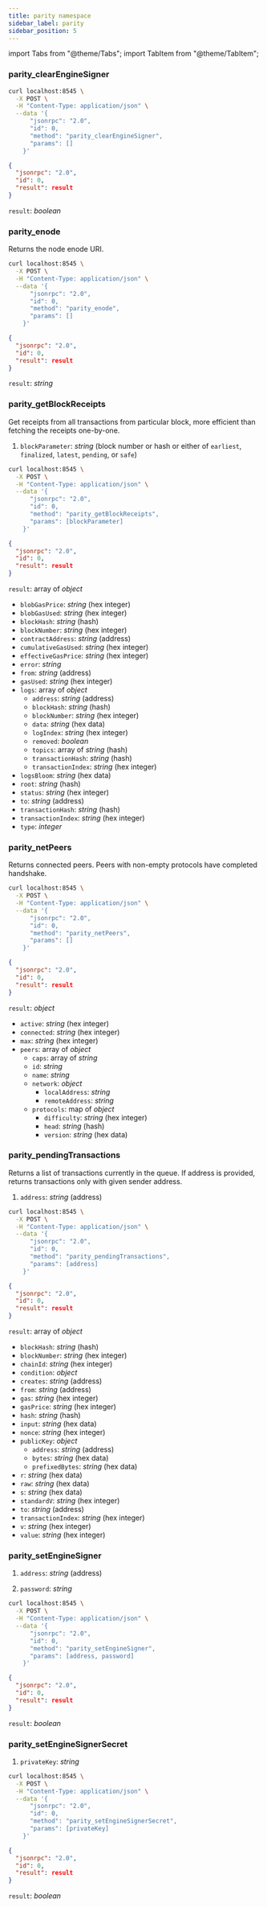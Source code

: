 ```yaml
---
title: parity namespace
sidebar_label: parity
sidebar_position: 5
---
```


import Tabs from "@theme/Tabs";
import TabItem from "@theme/TabItem";

### parity_clearEngineSigner

<Tabs>
<TabItem value="request" label="Request" default>

```bash
curl localhost:8545 \
  -X POST \
  -H "Content-Type: application/json" \
  --data '{
      "jsonrpc": "2.0",
      "id": 0,
      "method": "parity_clearEngineSigner",
      "params": []
    }'
```

</TabItem>
<TabItem value="response" label="Response">

```json
{
  "jsonrpc": "2.0",
  "id": 0,
  "result": result
}
```

`result`: *boolean*

</TabItem>
</Tabs>

### parity_enode

Returns the node enode URI.

<Tabs>
<TabItem value="request" label="Request" default>

```bash
curl localhost:8545 \
  -X POST \
  -H "Content-Type: application/json" \
  --data '{
      "jsonrpc": "2.0",
      "id": 0,
      "method": "parity_enode",
      "params": []
    }'
```

</TabItem>
<TabItem value="response" label="Response">

```json
{
  "jsonrpc": "2.0",
  "id": 0,
  "result": result
}
```

`result`: *string*

</TabItem>
</Tabs>

### parity_getBlockReceipts

Get receipts from all transactions from particular block, more efficient than fetching the receipts one-by-one.

<Tabs>
<TabItem value="params" label="Parameters">

1. `blockParameter`: *string* (block number or hash or either of `earliest`, `finalized`, `latest`, `pending`, or `safe`)


</TabItem>
<TabItem value="request" label="Request" default>

```bash
curl localhost:8545 \
  -X POST \
  -H "Content-Type: application/json" \
  --data '{
      "jsonrpc": "2.0",
      "id": 0,
      "method": "parity_getBlockReceipts",
      "params": [blockParameter]
    }'
```

</TabItem>
<TabItem value="response" label="Response">

```json
{
  "jsonrpc": "2.0",
  "id": 0,
  "result": result
}
```

`result`: array of *object*
  - `blobGasPrice`: *string* (hex integer)
  - `blobGasUsed`: *string* (hex integer)
  - `blockHash`: *string* (hash)
  - `blockNumber`: *string* (hex integer)
  - `contractAddress`: *string* (address)
  - `cumulativeGasUsed`: *string* (hex integer)
  - `effectiveGasPrice`: *string* (hex integer)
  - `error`: *string*
  - `from`: *string* (address)
  - `gasUsed`: *string* (hex integer)
  - `logs`: array of *object*
    - `address`: *string* (address)
    - `blockHash`: *string* (hash)
    - `blockNumber`: *string* (hex integer)
    - `data`: *string* (hex data)
    - `logIndex`: *string* (hex integer)
    - `removed`: *boolean*
    - `topics`: array of *string* (hash)
    - `transactionHash`: *string* (hash)
    - `transactionIndex`: *string* (hex integer)
  - `logsBloom`: *string* (hex data)
  - `root`: *string* (hash)
  - `status`: *string* (hex integer)
  - `to`: *string* (address)
  - `transactionHash`: *string* (hash)
  - `transactionIndex`: *string* (hex integer)
  - `type`: *integer*

</TabItem>
</Tabs>

### parity_netPeers

Returns connected peers. Peers with non-empty protocols have completed handshake.

<Tabs>
<TabItem value="request" label="Request" default>

```bash
curl localhost:8545 \
  -X POST \
  -H "Content-Type: application/json" \
  --data '{
      "jsonrpc": "2.0",
      "id": 0,
      "method": "parity_netPeers",
      "params": []
    }'
```

</TabItem>
<TabItem value="response" label="Response">

```json
{
  "jsonrpc": "2.0",
  "id": 0,
  "result": result
}
```

`result`: *object*
  - `active`: *string* (hex integer)
  - `connected`: *string* (hex integer)
  - `max`: *string* (hex integer)
  - `peers`: array of *object*
    - `caps`: array of *string*
    - `id`: *string*
    - `name`: *string*
    - `network`: *object*
      - `localAddress`: *string*
      - `remoteAddress`: *string*
    - `protocols`: map of *object*
      - `difficulty`: *string* (hex integer)
      - `head`: *string* (hash)
      - `version`: *string* (hex data)

</TabItem>
</Tabs>

### parity_pendingTransactions

Returns a list of transactions currently in the queue. If address is provided, returns transactions only with given sender address.

<Tabs>
<TabItem value="params" label="Parameters">

1. `address`: *string* (address)


</TabItem>
<TabItem value="request" label="Request" default>

```bash
curl localhost:8545 \
  -X POST \
  -H "Content-Type: application/json" \
  --data '{
      "jsonrpc": "2.0",
      "id": 0,
      "method": "parity_pendingTransactions",
      "params": [address]
    }'
```

</TabItem>
<TabItem value="response" label="Response">

```json
{
  "jsonrpc": "2.0",
  "id": 0,
  "result": result
}
```

`result`: array of *object*
  - `blockHash`: *string* (hash)
  - `blockNumber`: *string* (hex integer)
  - `chainId`: *string* (hex integer)
  - `condition`: *object*
  - `creates`: *string* (address)
  - `from`: *string* (address)
  - `gas`: *string* (hex integer)
  - `gasPrice`: *string* (hex integer)
  - `hash`: *string* (hash)
  - `input`: *string* (hex data)
  - `nonce`: *string* (hex integer)
  - `publicKey`: *object*
    - `address`: *string* (address)
    - `bytes`: *string* (hex data)
    - `prefixedBytes`: *string* (hex data)
  - `r`: *string* (hex data)
  - `raw`: *string* (hex data)
  - `s`: *string* (hex data)
  - `standardV`: *string* (hex integer)
  - `to`: *string* (address)
  - `transactionIndex`: *string* (hex integer)
  - `v`: *string* (hex integer)
  - `value`: *string* (hex integer)

</TabItem>
</Tabs>

### parity_setEngineSigner

<Tabs>
<TabItem value="params" label="Parameters">

1. `address`: *string* (address)

2. `password`: *string*


</TabItem>
<TabItem value="request" label="Request" default>

```bash
curl localhost:8545 \
  -X POST \
  -H "Content-Type: application/json" \
  --data '{
      "jsonrpc": "2.0",
      "id": 0,
      "method": "parity_setEngineSigner",
      "params": [address, password]
    }'
```

</TabItem>
<TabItem value="response" label="Response">

```json
{
  "jsonrpc": "2.0",
  "id": 0,
  "result": result
}
```

`result`: *boolean*

</TabItem>
</Tabs>

### parity_setEngineSignerSecret

<Tabs>
<TabItem value="params" label="Parameters">

1. `privateKey`: *string*


</TabItem>
<TabItem value="request" label="Request" default>

```bash
curl localhost:8545 \
  -X POST \
  -H "Content-Type: application/json" \
  --data '{
      "jsonrpc": "2.0",
      "id": 0,
      "method": "parity_setEngineSignerSecret",
      "params": [privateKey]
    }'
```

</TabItem>
<TabItem value="response" label="Response">

```json
{
  "jsonrpc": "2.0",
  "id": 0,
  "result": result
}
```

`result`: *boolean*

</TabItem>
</Tabs>

